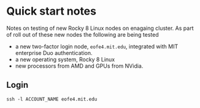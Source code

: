 # Quick start notes

Notes on testing of new Rocky 8 Linux nodes on enagaing cluster.  As part of roll out of these new nodes the following are being tested
   
 * a new two-factor login node, `eofe4.mit.edu`, integrated with MIT enterprise Duo authentication.
 * a new operating system, Rocky 8 Linux 
 * new processors from AMD and GPUs from NVidia.


## Login

    ssh -l ACCOUNT_NAME eofe4.mit.edu
